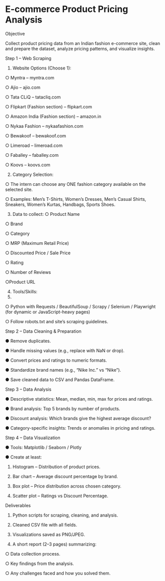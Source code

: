 
# E-commerce Product Pricing Analysis

Objective 

Collect product pricing data from an Indian fashion e-commerce site, clean and  prepare the dataset, analyze pricing patterns, and visualize insights.

Step 1 – Web Scraping

1) Website Options (Choose 1):
   
○ Myntra – myntra.com 

○ Ajio – ajio.com 

○ Tata CLiQ – tatacliq.com 

○ Flipkart (Fashion section) – flipkart.com 

○ Amazon India (Fashion section) – amazon.in 

○ Nykaa Fashion – nykaafashion.com 

○ Bewakoof – bewakoof.com 

○ Limeroad – limeroad.com 

○ Faballey – faballey.com 

○ Koovs – koovs.com 

2) Category Selection: 

○ The intern can choose any ONE fashion category available on the 
selected site. 

○ Examples: Men’s T-Shirts, Women’s Dresses, Men’s Casual Shirts, 
Sneakers, Women’s Kurtas, Handbags, Sports Shoes.

3) Data to collect: 
○ Product Name

○ Brand  

○ Category 

○ MRP (Maximum Retail Price) 

○ Discounted Price / Sale Price 

○ Rating 

○ Number of Reviews 

○Product URL

4) Tools/Skills:
5) 
○ Python with Requests / BeautifulSoup / Scrapy / Selenium / 
Playwright (for dynamic or JavaScript-heavy pages)

○ Follow robots.txt and site’s scraping guidelines.

Step 2 – Data Cleaning & Preparation 

● Remove duplicates.

● Handle missing values (e.g., replace with NaN or drop). 

● Convert prices and ratings to numeric formats. 

● Standardize brand names (e.g., “Nike Inc.” vs “Nike”). 

● Save cleaned data to CSV and Pandas DataFrame.

Step 3 – Data Analysis 

● Descriptive statistics: Mean, median, min, max for prices and ratings. 

● Brand analysis: Top 5 brands by number of products. 

● Discount analysis: Which brands give the highest average discount? 

● Category-specific insights: Trends or anomalies in pricing and ratings.

Step 4 – Data Visualization 

● Tools: Matplotlib / Seaborn / Plotly 

● Create at least: 

1. Histogram – Distribution of product prices.
   
2.  Bar chart – Average discount percentage by brand.
   
3. Box plot – Price distribution across chosen category.
   
4. Scatter plot – Ratings vs Discount Percentage.

Deliverables 

1. Python scripts for scraping, cleaning, and analysis.
   
2. Cleaned CSV file with all fields.
   
3. Visualizations saved as PNG/JPEG.
   
4. A short report (2–3 pages) summarizing:
   
○ Data collection process.

○ Key findings from the analysis. 

○ Any challenges faced and how you solved them.

